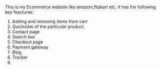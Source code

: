 This is my Ecommerce website like amazon,flipkart etc. 
It has the following key feactures:
1) Adding and removing items from cart
2) Quickview of the particular product.
3) Contact page
4) Search box
5) Checkout page
6) Payment gateway
7) Blog
8) Tracker
9) 
